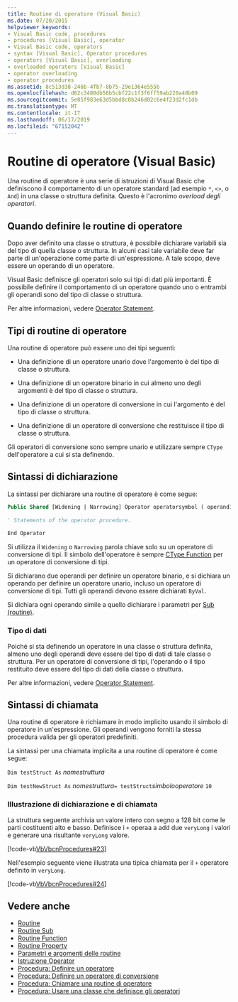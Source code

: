 ```yaml
---
title: Routine di operatore (Visual Basic)
ms.date: 07/20/2015
helpviewer_keywords:
- Visual Basic code, procedures
- procedures [Visual Basic], operator
- Visual Basic code, operators
- syntax [Visual Basic], Operator procedures
- operators [Visual Basic], overloading
- overloaded operators [Visual Basic]
- operator overloading
- operator procedures
ms.assetid: 8c513d38-246b-4fb7-8b75-29e1364e555b
ms.openlocfilehash: d62c3480db56b5cbf22c1f3f6ff59ab220a48b09
ms.sourcegitcommit: 5e05f983e63d5bbd8c0b246d02c6e4f23d2fc1db
ms.translationtype: MT
ms.contentlocale: it-IT
ms.lasthandoff: 06/17/2019
ms.locfileid: "67152042"
---
```

# <a name="operator-procedures-visual-basic"></a>Routine di operatore (Visual Basic)
Una routine di operatore è una serie di istruzioni di Visual Basic che definiscono il comportamento di un operatore standard (ad esempio `*`, `<>`, o `And`) in una classe o struttura definita. Questo è l'acronimo *overload degli operatori*.  
  
## <a name="when-to-define-operator-procedures"></a>Quando definire le routine di operatore  
 Dopo aver definito una classe o struttura, è possibile dichiarare variabili sia del tipo di quella classe o struttura. In alcuni casi tale variabile deve far parte di un'operazione come parte di un'espressione. A tale scopo, deve essere un operando di un operatore.  
  
 Visual Basic definisce gli operatori solo sui tipi di dati più importanti. È possibile definire il comportamento di un operatore quando uno o entrambi gli operandi sono del tipo di classe o struttura.  
  
 Per altre informazioni, vedere [Operator Statement](../../../../visual-basic/language-reference/statements/operator-statement.md).  
  
## <a name="types-of-operator-procedure"></a>Tipi di routine di operatore  
 Una routine di operatore può essere uno dei tipi seguenti:  
  
- Una definizione di un operatore unario dove l'argomento è del tipo di classe o struttura.  
  
- Una definizione di un operatore binario in cui almeno uno degli argomenti è del tipo di classe o struttura.  
  
- Una definizione di un operatore di conversione in cui l'argomento è del tipo di classe o struttura.  
  
- Una definizione di un operatore di conversione che restituisce il tipo di classe o struttura.  
  
 Gli operatori di conversione sono sempre unario e utilizzare sempre `CType` dell'operatore a cui si sta definendo.  
  
## <a name="declaration-syntax"></a>Sintassi di dichiarazione  
 La sintassi per dichiarare una routine di operatore è come segue:  
 
 ```vb 
 Public Shared [Widening | Narrowing] Operator operatorsymbol ( operand1 [,  operand2 ]) As datatype  
  
 ' Statements of the operator procedure.
  
 End Operator
 ```
 
 Si utilizza il `Widening` o `Narrowing` parola chiave solo su un operatore di conversione di tipi. Il simbolo dell'operatore è sempre [CType Function](../../../../visual-basic/language-reference/functions/ctype-function.md) per un operatore di conversione di tipi.  
  
 Si dichiarano due operandi per definire un operatore binario, e si dichiara un operando per definire un operatore unario, incluso un operatore di conversione di tipi. Tutti gli operandi devono essere dichiarati `ByVal`.  
  
 Si dichiara ogni operando simile a quello dichiarare i parametri per [Sub (routine)](./sub-procedures.md).  
  
### <a name="data-type"></a>Tipo di dati  
 Poiché si sta definendo un operatore in una classe o struttura definita, almeno uno degli operandi deve essere del tipo di dati di tale classe o struttura. Per un operatore di conversione di tipi, l'operando o il tipo restituito deve essere del tipo di dati della classe o struttura.  
  
 Per altre informazioni, vedere [Operator Statement](../../../../visual-basic/language-reference/statements/operator-statement.md).  
  
## <a name="calling-syntax"></a>Sintassi di chiamata  
 Una routine di operatore è richiamare in modo implicito usando il simbolo di operatore in un'espressione. Gli operandi vengono forniti la stessa procedura valida per gli operatori predefiniti.  
  
 La sintassi per una chiamata implicita a una routine di operatore è come segue:  
  
 `Dim testStruct As`  *nomestruttura*  
  
 `Dim testNewStruct As`  *nomestruttura*`= testStruct`*simbolooperatore*  `10`  
  
### <a name="illustration-of-declaration-and-call"></a>Illustrazione di dichiarazione e di chiamata  
 La struttura seguente archivia un valore intero con segno a 128 bit come le parti costituenti alto e basso. Definisce i `+` operaa a add due `veryLong` i valori e generare una risultante `veryLong` valore.  
  
 [!code-vb[VbVbcnProcedures#23](~/samples/snippets/visualbasic/VS_Snippets_VBCSharp/VbVbcnProcedures/VB/Class1.vb#23)]  
  
 Nell'esempio seguente viene illustrata una tipica chiamata per il `+` operatore definito in `veryLong`.  
  
 [!code-vb[VbVbcnProcedures#24](~/samples/snippets/visualbasic/VS_Snippets_VBCSharp/VbVbcnProcedures/VB/Class1.vb#24)]  

## <a name="see-also"></a>Vedere anche

- [Routine](./index.md)
- [Routine Sub](./sub-procedures.md)
- [Routine Function](./function-procedures.md)
- [Routine Property](./property-procedures.md)
- [Parametri e argomenti delle routine](./procedure-parameters-and-arguments.md)
- [Istruzione Operator](../../../../visual-basic/language-reference/statements/operator-statement.md)
- [Procedura: Definire un operatore](./how-to-define-an-operator.md)
- [Procedura: Definire un operatore di conversione](./how-to-define-a-conversion-operator.md)
- [Procedura: Chiamare una routine di operatore](./how-to-call-an-operator-procedure.md)
- [Procedura: Usare una classe che definisce gli operatori](./how-to-use-a-class-that-defines-operators.md)
